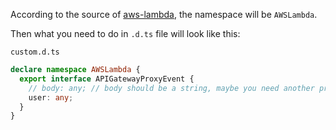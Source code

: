 According to the source of [aws-lambda][1], the namespace will be `AWSLambda`.

Then what you need to do in `.d.ts` file will look like this:


`custom.d.ts`

```ts
declare namespace AWSLambda {
  export interface APIGatewayProxyEvent {
    // body: any; // body should be a string, maybe you need another property name
    user: any;
  }
}
```


  [1]: https://github.com/DefinitelyTyped/DefinitelyTyped/blob/master/types/aws-lambda/index.d.ts#L94
